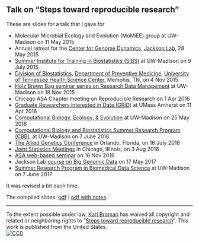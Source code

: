 ## Talk on &ldquo;Steps toward reproducible research&rdquo;

These are slides for a talk that I gave for

- Molecular Microbial Ecology and Evolution (MoMiEE) group at UW-Madison on 11 May 2015
- Annual retreat for the
  [Center for Genome Dynamics](http://cgd.jax.org/),
  [Jackson Lab](http://www.jax.org/), 28 May 2015
- [Summer Institute for Training in Biostatistics (SIBS)](https://www.biostat.wisc.edu/content/summer-institute-training-biostatistics-sibs)
  at UW-Madison on 9 July 2015
- [Division of Biostatistics](https://www.uthsc.edu/prevmed/biostats.php),
  [Department of Preventive Medicine](https://www.uthsc.edu/prevmed),
  [University of Tennessee Health Science Center](http://uthsc.edu),
  Memphis, TN, on 4 Nov 2015
- [Holz Brown Bag seminar series on Research Data Management](http://researchdata.wisc.edu/holz-series/)
  at UW-Madison on 18 Nov 2015
- Chicago ASA Chapter meeting on Reproducible Research on 1 Apr 2016
- [Graduate Researchers interested in Data (GRiD)](http://gridclub.io)
  at UMass Amherst on 11 Apr 2016
- [Computational Biology, Ecology, & Evolution](https://sites.google.com/a/wisc.edu/combee/)
  at UW-Madison on 25 May 2016
- [Computational Biology and Biostatistics Summer Research Program (CBB)](https://www.biostat.wisc.edu/content/computational-biology-and-biostatistics-summer-research-program-cbb),
  at UW-Madison on 7 June 2016
- [The Allied Genetics Conference](http://www.genetics2016.org/) in
  Orlando, Florida, on 16 July 2016
- [Joint Statistics Meetings](https://www.amstat.org/meetings/jsm/2016/)
  in Chicago, Illinois, on 3 Aug 2016
- [ASA web-based seminar](http://www.amstat.org/ASA/Education/Web-Based-Lectures.aspx#TRR)
  on 16 Nov 2016
- Jackson Lab
  [course on Big Genomic Data](https://www.jax.org/education-and-learning/education-calendar/2017/may/graduate-big-genomic-data-skills-training-for-professors#)
  on 17 May 2017
- [Summer Research Program in Biomedical Data Science](https://www.biostat.wisc.edu/content/summer-research)
  at UW-Madison on 7 June 2017

It was revised a bit each time.

The compiled slides:
[pdf](https://www.biostat.wisc.edu/~kbroman/presentations/repro_research_BDS2017.pdf) |
[pdf with notes](https://www.biostat.wisc.edu/~kbroman/presentations/repro_research_BDS2017_withnotes.pdf)

---

To the extent possible under law,
[Karl Broman](http://github.com/kbroman) has waived all copyright and
related or neighboring rights to
&ldquo;[Steps toward reproducible research](https://github.com/kbroman/Talk_ReproRes)&rdquo;.
This work is published from the United States.
<br/>
[![CC0](http://i.creativecommons.org/p/zero/1.0/88x31.png)](http://creativecommons.org/publicdomain/zero/1.0/)
